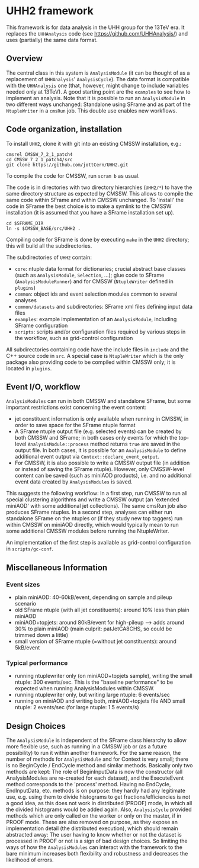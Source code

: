 # UHH2 framework

This framework is for data analysis in the UHH group for the 13TeV era.
It replaces the `UHHAnalysis` code (see https://github.com/UHHAnalysis/) and
uses (partially) the same data format.

## Overview

The central class in this system is `AnalysisModule` (it can
be thought of as a replacement of `UHHAnalysis`' `AnalysisCycle`). The data format
is compatible with the `UHHAnalysis` one (that, however, might change to
include variables needed only at 13TeV). A good starting point are the `examples` to see how to
implement an analysis. Note that it is possible to run an `AnalysisModule` in two different ways unchanged:
Standalone using SFrame and as part of the `NtupleWriter` in a `cmsRun` job. This double use enables new workflows.



## Code organization, installation

To install `UHH2`, clone it with git into an existing CMSSW installation, e.g.:

```
cmsrel CMSSW_7_2_1_patch4
cd CMSSW_7_2_1_patch4/src
git clone https://github.com/jottCern/UHH2.git
```

To compile the code for CMSSW, run `scram b` as usual.

The code is in directories with two directory hierarchies (`UHH2/*`) to have the same directory structure
as expected by CMSSW. This allows to compile the same code within SFrame and within CMSSW unchanged. To 'install'
the code in SFrame the best choice is to make a symlink to the CMSSW installation (it is assumed that you have
a SFrame installation set up).

```
cd $SFRAME_DIR
ln -s $CMSSW_BASE/src/UHH2 .
```

Compiling code for SFrame is done by executing `make` in the `UHH2` directory; this will build all the subdirectories.

The subdirectories of `UHH2` contain:
 * `core`: ntuple data format for dictionaries; crucial abstract base classes (such as `AnalysisModule`, `Selection`, ...); glue code to SFrame (`AnalysisModuleRunner`) and for CMSSW (`NtupleWriter` defined in  `plugins`)
 * `common`: object ids and event selection modules common to several analyses
 * `common/datasets` and subdirectories: SFrame xml files defining input data files
 * `examples`: example implementation of an `AnalysisModule`, including SFrame configuration
 * `scripts`: scripts and/or configuration files required by various steps in the workflow, such as grid-control configuration

All subdirectories containing code have the include files in `include` and the C++ source code in `src`. A special
case is `NtupleWriter` which is the only package also providing code to be compiled within CMSSW only; it is located in `plugins`.
 

## Event I/O, workflow

`AnalysisModules` can run in both CMSSW and standalone SFrame, but some important restrictions exist
concerning the event content:
 * jet constituent information is only available when running in CMSSW, in order to save space for the SFrame ntuple format
 * A SFrame ntuple output file (e.g. selected events) can be created by both CMSSW and SFrame; in both cases only events for which the top-level `AnalysisModule::process` method returns `true` are saved in the output file. In both cases, it is possible for an `AnalysisModule` to define additional event output via `Context::declare_event_output`.
 * For CMSSW, it is also possible to write a CMSSW output file (in addition or instead of saving the SFrame ntuple). However, only CMSSW-level content can be saved (such as miniAOD products), i.e. and no additional event data created by `AnalysisModules` is saved.
   
This suggests the following workflow: In a first step, run CMSSW to run all special clustering algorithms and write a CMSSW output (an 'extended miniAOD' with some additional jet collections). The same cmsRun job also produces SFrame ntuples. In a second step, analyses can either run standalone SFrame on the ntuples or (if they study new top taggers)
run within CMSSW on miniAOD directly, which would typically mean to run some additional CMSSW modules before running the NtupleWriter.

An implementation of the first step is available as grid-control configuration in `scripts/gc-conf`.

## Miscellaneous Information

### Event sizes

 * plain miniAOD: 40-60kB/event, depending on sample and pileup scenario
 * old SFrame ntuple (with all jet constituents): around 10% less than plain miniAOD
 * miniAOD+topjets: around 80kB/event for high-pileup --> adds around 30% to plain miniAOD (main culprit: patJetCA8CHS, so could be trimmed down a little)
 * small version of SFrame ntuple (=without jet constituents): around 5kB/event


### Typical performance

 * running ntuplewriter only (on miniAOD+topjets sample), writing the small ntuple: 300 events/sec. This is the "baseline performance" to be expected when running AnalysisModules within CMSSW.
 * running ntuplewriter only, but writing large ntuple: 6 events/sec
 * running on miniAOD and writing both, miniAOD+topjets file AND small ntuple: 2 events/sec (for large ntuple: 1.5 events/s)
 
 
## Design Choices

The `AnalysisModule` is independent of the SFrame class hierarchy to allow more flexible use, such
as running in a CMSSW job or (as a future possibility) to run it within another
framework. For the same reason, the number of methods for `AnalysisModule` and
for Context is very small; there is no BeginCycle / EndCycle method and similar methods.
Basically only two methods are kept: The role of BeginInputData is now the
constructor (all AnalysisModules are re-created for each dataset), and the
ExecuteEvent method corresponds to the 'process' method. Having no EndCycle, 
EndInputData, etc. methods is on purpose: they hardly had any legitimate use,
e.g. using them to divide histograms to get fractions/efficiencies is not a good idea,
as this does not work in distributed (PROOF) mode, in which all the divided histograms
would be added again. Also, `AnalysisCycle` provided methods which are only
called on the worker or only on the master, if in PROOF mode. These are also
removed on purpose, as they expose an implementation detail (the distributed execution),
which should remain abstracted away: The user having to know whether or not
the dataset is processed in PROOF or not is a sign of bad design choices.
So limiting the ways of how the `AnalysisModules` can interact with the framework to
the bare minimum increases both flexibility and robustness and decreases the
likelihood of errors.
